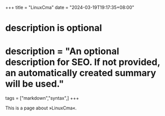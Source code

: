 +++
title = "LinuxCma"
date = "2024-03-19T19:17:35+08:00"

#
# description is optional
#
# description = "An optional description for SEO. If not provided, an automatically created summary will be used."

tags = ["markdown","syntax",]
+++

This is a page about »LinuxCma«.
